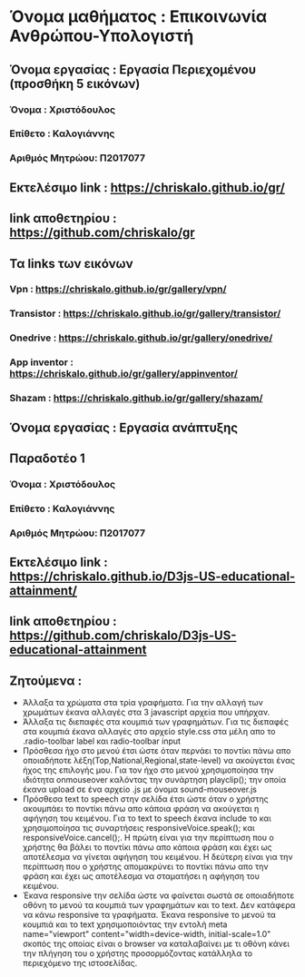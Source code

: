
# Όνομα μαθήματος : Επικοινωνία Ανθρώπου-Υπολογιστή
## Όνομα εργασίας : Εργασία Περιεχομένου (προσθήκη 5 εικόνων)
### Όνομα : Χριστόδουλος
### Επίθετο : Καλογιάννης
### Αριθμός Μητρώου: Π2017077
 ## Eκτελέσιμο link : https://chriskalo.github.io/gr/
 ## link αποθετηρίου : https://github.com/chriskalo/gr
 ## Τα links των εικόνων
  ### Vpn : https://chriskalo.github.io/gr/gallery/vpn/
  ### Transistor : https://chriskalo.github.io/gr/gallery/transistor/
  ### Onedrive : https://chriskalo.github.io/gr/gallery/onedrive/
  ### App inventor : https://chriskalo.github.io/gr/gallery/appinventor/
  ### Shazam : https://chriskalo.github.io/gr/gallery/shazam/
  
 ## Όνομα εργασίας : Εργασία ανάπτυξης
 ## Παραδοτέο 1
 ### Όνομα : Χριστόδουλος
 ### Επίθετο : Καλογιάννης
 ### Αριθμός Μητρώου: Π2017077
 
 ## Eκτελέσιμο link : https://chriskalo.github.io/D3js-US-educational-attainment/
 ## link αποθετηρίου : https://github.com/chriskalo/D3js-US-educational-attainment
 
 ## Ζητούμενα :
 
  - Άλλαξα τα χρώματα στα τρία γραφήματα.
    Για την αλλαγή των χρωμάτων έκανα αλλαγές στα 3 javascript αρχεία που υπήρχαν.
  - Άλλαξα τις διεπαφές στα κουμπιά των γραφημάτων.
    Για τις διεπαφές στα κουμπιά έκανα αλλαγές στο αρχείο style.css στα μέλη απο το .radio-toolbar label και radio-toolbar input
  - Πρόσθεσα ήχο στο μενού έτσι ώστε όταν περνάει το ποντίκι πάνω απο οποιαδήποτε λέξη(Top,National,Regional,state-level) να ακούγεται ένας     ήχος της επιλογής μου.
  Για τον ήχο στο μενού χρησιμοποίησα την ιδιότητα onmouseover καλόντας την συνάρτηση playclip(); την οποία έκανα upload σε ένα αρχείο .js με όνομα sound-mouseover.js
  - Πρόσθεσα text to speech στην σελίδα έτσι ώστε όταν ο χρήστης ακουμπάει το ποντίκι πάνω απο κάποια φράση να ακούγεται η αφήγηση του         κειμένου.
    Για το text to speech έκανα include το <script src='https://code.responsivevoice.org/responsivevoice.js'></script> και χρησιμοποίησα  τις συναρτήσεις responsiveVoice.speak(); και responsiveVoice.cancel();. Η πρώτη είναι για την περίπτωση που ο χρήστης θα βάλει το ποντίκι πάνω απο κάποια φράση και έχει ως αποτέλεσμα να γίνεται αφήγηση του κειμένου. Η δεύτερη είναι για την περίπτωση που ο χρήστης απομακρύνει το ποντίκι πάνω απο την φράση και έχει ως αποτέλεσμα να σταματήσει η αφήγηση του κειμένου.
  - Έκανα responsive την σελίδα ώστε να φαίνεται σωστά σε οποιαδήποτε οθόνη το μενού τα κουμπιά των γραφημάτων και το text. Δεν κατάφερα να     κάνω responsive τα γραφήματα.
  Έκανα responsive το μενού τα κουμπιά και το text χρησιμοποιόντας την εντολή meta name="viewport" content="width=device-width, initial-scale=1.0" σκοπός της οποίας είναι ο browser να καταλαβαίνει με τι οθόνη κάνει την πλήγηση του ο χρήστης προσορμόζοντας κατάλληλα το περιεχόμενο της ιστοσελίδας.
  
 
 
